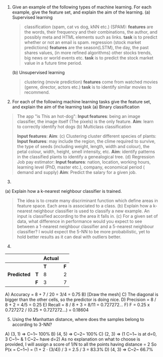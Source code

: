 1. Give an example of the following types of machine learning.
For each example, give the feature set, and explain the aim of the learning.
(a) Supervised learning
    > classification (spam, cat vs dog, kNN etc.)
    >   (SPAM): **features** are the words, their frequency and their combinations, the author, and possibly meta and HTML elements such as links. **task** is to predict whether or not an email is spam.
    > regression (stock market predictions)
    >   **features** are the season(LSTM), the day, the past shares values, (in more refined algorithms) other stocks trends, big news or world events etc. **task** is to predict the stock market value in a future time period.

    (b) Unsupervised learning
    > clustering (movie prediction)
    >   **features** come from watched movies (genre, director, actors etc.) **task** is to identify similar movies to recommend.


2.  For each of the following machine learning tasks give the feature set, and explain the aim of the learning task
(a) Binary classification
> The app "is This an hot-dog":
>   **Input features**: being an image classifier, the image itself (The pixels) is the only feature.
>   **Aim**: learn to correctly identify hot dogs
(b) Multiclass classification
> 
>   **Input features**: 
>   **Aim**: 
(c) Clustering
> cluster different species of plants:
>   **Input features**: may include the region, the clime required to survive, the type of seeds (including weight, length, width and colour), the petal colour, width, height, smell intensity, etc.
>   **Aim**: identify patterns in the classified plants to identify a genealogical tree.
(d) Regression
> Job pay estimator:
>   **Input features**: nation, location, working hours, learning level (PhD, master etc.), company, economical period ( demand and supply)
>   **Aim**: Predict the salary for a given job.

3. 
(a) Explain how a k-nearest neighbour classifier is trained.
> The idea is to create many discriminant function which define areas in feature space. Each area is associated to a class. 
(b) Explain how a k-nearest neighbour classifier is used to classify a new example.
> An input is classified according to the area it falls in. 
(c) For a given set of data, what difference in performance would you expect to see between a 1-nearest neighbour classifier and a 5-nearest neighbour classifier?
> I would expect the 5-NN to be more probabilistic, yet to hold better results as it can deal with outliers better.

4. 
|           |   | Actual |   |
|-----------|---|--------|---|
|           |   | **T**      | **F** |
| **Predicted** | **T** | 8      | 2 |
|           | **F** | 3      | 7 |

A) Accuracy = 8 + 7 / 20 = 3/4 = 0.75
B) [Draw the mesh]
C) The diagonal is bigger than the other cells, so the predictor is doing nice.
D) Precision = 8 / 8 + 2 = 4/5 = 0.25
E) Recall = 8 / 8 + 3 = 8/11 = 0.727272...
F) F = 0.25 x 0.727272 / (0.25 + 0.727272...) = 0.18604 

5. Using the Manhattan distance, where does the samples belong to according to 3-NN?
   
A) (3, 1) => C~1~ 100%
B) (4, 5) => C~2~ 100%
C) (2, 3) => (1 C~1~ is at d=0, 3 C~1~ & 1 C~2~ have d=2)
As no explanation on what to choose is provided, I will assign a score of 1/N to all the points having distance = 2
So P(x = C~1~) = (1 + 2 $\cdot$ (3/4)) / 3 = 2.5 / 3 = 83.3% 
D) (4, 3) => C~2~ 66.7%